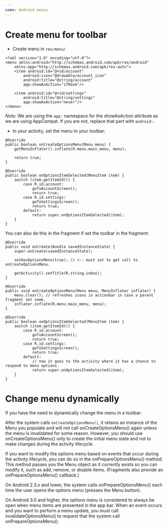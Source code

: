 ```yaml
---
name: Android menus
---
```


# Create menu for toolbar

* Create menu in `res/menu/`
```
<?xml version="1.0" encoding="utf-8"?>
<menu xmlns:android="http://schemas.android.com/apk/res/android"
    xmlns:app="http://schemas.android.com/apk/res-auto">
    <item android:id="@+id/account"
        android:icon="@drawable/account_icon"
        android:title="@string/account"
        app:showAsAction="ifRoom"/>

    <item android:id="@+id/settings"
        android:title="@string/settings"
        app:showAsAction="never"/>        
</menu>
```
*Note:* We are using the `app:` namespace for the showAsAction attribute as we are using AppCompat. If you are not, replace that part with `android:`.

* In your activity, set the menu to your toolbar:
```
@Override
public boolean onCreateOptionsMenu(Menu menu) {
    getMenuInflater().inflate(R.menu.main_menu, menu);

    return true;
}

@Override
public boolean onOptionsItemSelected(MenuItem item) {
    switch (item.getItemId()) {
        case R.id.account:
            goToAccountScreen();
            return true;
        case R.id.settings:
            goToSettingsScreen();
            return true;
        default:
            return super.onOptionsItemSelected(item);
    }
}
```
You can also do this in the fragment if set the toolbar in the fragment:
```
@Override
public void onCreate(Bundle savedInstanceState) {
    super.onCreate(savedInstanceState);

    setHasOptionsMenu(true); // <-- must set to get call to onCreateOptionsMenu.

    getActivity().setTitle(R.string.inbox);
}

@Override
public void onCreateOptionsMenu(Menu menu, MenuInflater inflater) {
    menu.clear(); // refreshes icons in actionbar in case a parent fragment set some.
    inflater.inflate(R.menu.main_menu, menu);
}

@Override
public boolean onOptionsItemSelected(MenuItem item) {
    switch (item.getItemId()) {
        case R.id.account:
            goToAccountScreen();
            return true;
        case R.id.settings:
            goToSettingsScreen();
            return true;
        default:
            // now it goes to the activity where it has a chance to respond to menu options.
            return super.onOptionsItemSelected(item);
    }
}
```

# Change menu dynamically

If you have the need to dynamically change the menu in a toolbar:

After the system calls `onCreateOptionsMenu()`, it retains an instance of the Menu you populate and will not call onCreateOptionsMenu() again unless the menu is invalidated for some reason. However, you should use onCreateOptionsMenu() only to create the initial menu state and not to make changes during the activity lifecycle.

If you want to modify the options menu based on events that occur during the activity lifecycle, you can do so in the onPrepareOptionsMenu() method. This method passes you the Menu object as it currently exists so you can modify it, such as add, remove, or disable items. (Fragments also provide an onPrepareOptionsMenu() callback.)

On Android 2.3.x and lower, the system calls onPrepareOptionsMenu() each time the user opens the options menu (presses the Menu button).

On Android 3.0 and higher, the options menu is considered to always be open when menu items are presented in the app bar. When an event occurs and you want to perform a menu update, you must call invalidateOptionsMenu() to request that the system call onPrepareOptionsMenu().
